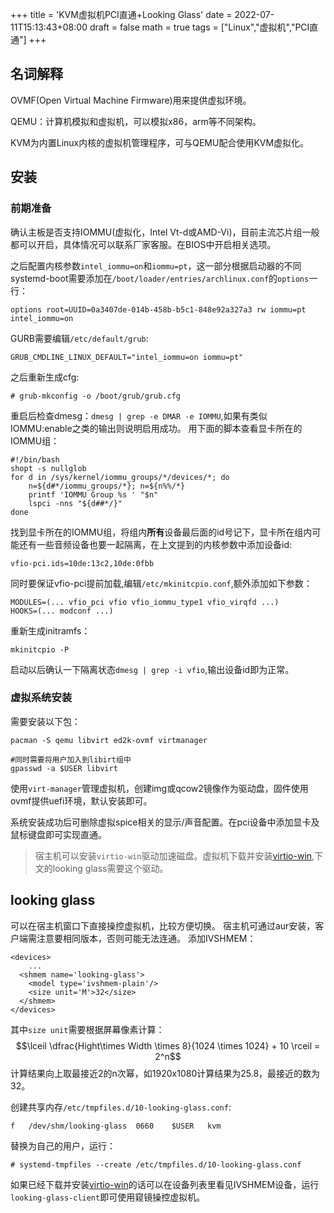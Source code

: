 +++
title = 'KVM虚拟机PCI直通+Looking Glass'
date = 2022-07-11T15:13:43+08:00
draft = false
math = true
tags = ["Linux","虚拟机","PCI直通"]
+++

## 名词解释
OVMF(Open Virtual Machine Firmware)用来提供虚拟环境。

QEMU：计算机模拟和虚拟机，可以模拟x86，arm等不同架构。

KVM为内置Linux内核的虚拟机管理程序，可与QEMU配合使用KVM虚拟化。

## 安装
### 前期准备

确认主板是否支持IOMMU(虚拟化，Intel Vt-d或AMD-Vi)，目前主流芯片组一般都可以开启，具体情况可以联系厂家客服。在BIOS中开启相关选项。

之后配置内核参数`intel_iommu=on`和`iommu=pt`，这一部分根据启动器的不同systemd-boot需要添加在`/boot/loader/entries/archlinux.conf`的`options`一行：
```
options root=UUID=0a3407de-014b-458b-b5c1-848e92a327a3 rw iommu=pt intel_iommu=on
```

GURB需要编辑`/etc/default/grub`:
```
GRUB_CMDLINE_LINUX_DEFAULT="intel_iommu=on iommu=pt"
```
之后重新生成cfg:
```
# grub-mkconfig -o /boot/grub/grub.cfg
```
重启后检查dmesg：`dmesg | grep -e DMAR -e IOMMU`,如果有类似IOMMU:enable之类的输出则说明启用成功。
用下面的脚本查看显卡所在的IOMMU组：
```
#!/bin/bash
shopt -s nullglob
for d in /sys/kernel/iommu_groups/*/devices/*; do 
    n=${d#*/iommu_groups/*}; n=${n%%/*}
    printf 'IOMMU Group %s ' "$n"
    lspci -nns "${d##*/}"
done
```
找到显卡所在的IOMMU组，将组内**所有**设备最后面的id号记下，显卡所在组内可能还有一些音频设备也要一起隔离，在上文提到的内核参数中添加设备id:
```
vfio-pci.ids=10de:13c2,10de:0fbb
```
同时要保证vfio-pci提前加载,编辑`/etc/mkinitcpio.conf`,额外添加如下参数：
```
MODULES=(... vfio_pci vfio vfio_iommu_type1 vfio_virqfd ...)
HOOKS=(... modconf ...)
```

重新生成initramfs：
```
mkinitcpio -P
```
启动以后确认一下隔离状态`dmesg | grep -i vfio`,输出设备id即为正常。
### 虚拟系统安装
需要安装以下包：

```
pacman -S qemu libvirt ed2k-ovmf virtmanager

#同时需要将用户加入到libirt组中
gpasswd -a $USER libvirt
```
使用`virt-manager`管理虚拟机，创建img或qcow2镜像作为驱动盘，固件使用ovmf提供uefi环境，默认安装即可。

系统安装成功后可删除虚拟spice相关的显示/声音配置。在pci设备中添加显卡及鼠标键盘即可实现直通。
> 宿主机可以安装`virtio-win`驱动加速磁盘。虚拟机下载并安装[virtio-win](https://fedorapeople.org/groups/virt/virtio-win/direct-downloads/upstream-virtio/),下文的looking glass需要这个驱动。

## looking glass
可以在宿主机窗口下直接操控虚拟机，比较方便切换。
宿主机可通过aur安装，客户端需注意要相同版本，否则可能无法连通。
添加IVSHMEM：
```
<devices>
    ...
  <shmem name='looking-glass'>
    <model type='ivshmem-plain'/>
    <size unit='M'>32</size>
  </shmem>
</devices>
```
其中`size unit`需要根据屏幕像素计算：
$$\lceil \dfrac{Hight\times Width \times 8}{1024 \times 1024} + 10 \rceil = 2^n$$
计算结果向上取最接近2的n次幂，如1920x1080计算结果为25.8，最接近的数为32。

创建共享内存`/etc/tmpfiles.d/10-looking-glass.conf`:
```
f	/dev/shm/looking-glass	0660	$USER	kvm	
```
替换为自己的用户，运行：
```
# systemd-tmpfiles --create /etc/tmpfiles.d/10-looking-glass.conf
```
如果已经下载并安装[virtio-win](https://fedorapeople.org/groups/virt/virtio-win/direct-downloads/upstream-virtio/)的话可以在设备列表里看见IVSHMEM设备，运行`looking-glass-client`即可使用窥镜操控虚拟机。